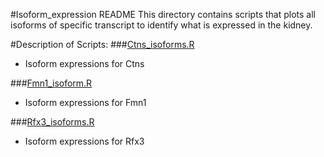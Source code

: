 #Isoform_expression README
This directory contains scripts that plots all isoforms of specific transcript to identify what is expressed in the kidney.

#Description of Scripts:
###[Ctns_isoforms.R](https://github.com/TheJacksonLaboratory/1415-Col4a5xDO-Project/blob/master/RNA_seq/Isoform_expression/Ctns_isoforms.R)
* Isoform expressions for Ctns

###[Fmn1_isoform.R](https://github.com/TheJacksonLaboratory/1415-Col4a5xDO-Project/blob/master/RNA_seq/Isoform_expression/Fmn1_isoform.R)
* Isoform expressions for Fmn1

###[Rfx3_isoforms.R](https://github.com/TheJacksonLaboratory/1415-Col4a5xDO-Project/blob/master/RNA_seq/Isoform_expression/Rfx3_isoforms.R)
* Isoform expressions for Rfx3
